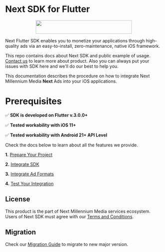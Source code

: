 # Next SDK for Flutter

<p align="center">
<img src="https://github.com/nextmillenniummedia/next-sdk-flutter-example/blob/main/docs/images/logo.png" width="308" height="43">
</p>

Next Flutter SDK enables you to monetize your applications through high-quality ads via an easy-to-install, zero-maintenance, native iOS framework.

This repo contains docs about Next SDK and public example of usage. [Contact us](https://nextmillennium.io/) to learn more about product.
Also you can always put your issues with SDK here and we'll do our best to help you.

This documentation describes the procedure on how to integrate Next Millennium Media **Next** Ads into your iOS applications.

# Prerequisites

✅ **SDK is developed on Flutter v.3.0.0+**

✅ **Tested workability with iOS 11+**

✅ **Tested workability with Android 21+ API Level**

Check the docs below to learn about all the features we provide.

**1.** [Prepare Your Project](https://github.com/nextmillenniummedia/next-sdk-flutter-example/blob/main/docs/Prepare%20Your%20Project.md)

**2.** [Integrate SDK](https://github.com/nextmillenniummedia/next-sdk-flutter-example/blob/main/docs/Integrate%20SDK.md)

**3.** [Integrate Ad Formats](https://github.com/nextmillenniummedia/next-sdk-flutter-example/blob/main/docs/Ad%20Formats.md)

**4.** [Test Your Integration](https://github.com/nextmillenniummedia/next-sdk-flutter-example/blob/main/docs/Test%20Your%20Integration.md)

## License

This product is the part of Next Millennium Media services ecosystem. Users of Next SDK must agree with our [Terms and Conditions](https://nextmillennium.io/next-millennium-media-inc-terms-and-conditions/).

## Migration

Check our [Migration Guide](https://github.com/nextmillenniummedia/next-sdk-flutter-example/blob/main/docs/MIGRATION_GUIDES.md) to migrate to new major version.

